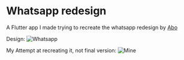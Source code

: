 # Whatsapp redesign

A Flutter app I made trying to recreate the whatsapp redesign by [Abo](https://dribbble.com/albofazl)

Design: ![Whatsapp](https://cdn.dribbble.com/users/2886970/screenshots/15408794/media/9a730ead4b84cb50cfb4a332f7d1a519.png)

My Attempt at recreating it, not final version: ![Mine]([https://cdn.dribbble.com/users/2886970/screenshots/15408794/media/9a730ead4b84cb50cfb4a332f7d1a519.png](https://imgur.com/a/059Anka)https://imgur.com/a/059Anka)
